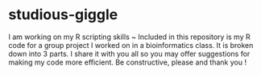 # studious-giggle
I am working on my R scripting skills ~
Included in this repository is my R code for a group project I worked on in a bioinformatics class.
It is broken down into 3 parts.
I share it with you all so you may offer suggestions for making my code more efficient.
Be constructive, please and thank you !
